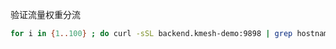 验证流量权重分流
```bash
for i in {1..100} ; do curl -sSL backend.kmesh-demo:9898 | grep hostname ; done | sort | uniq -c
```
